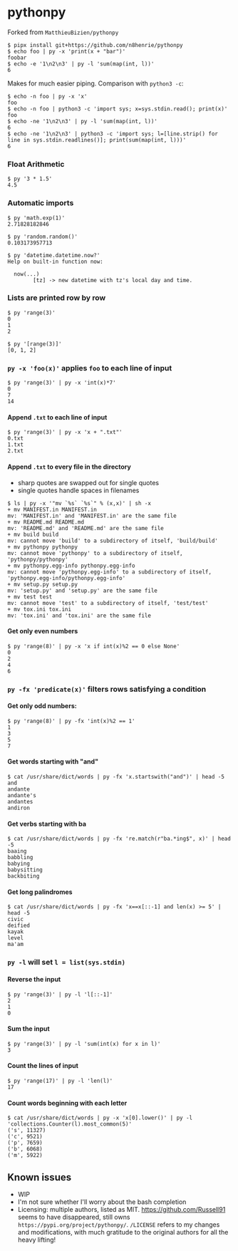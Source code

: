 # pythonpy

Forked from `MatthieuBizien/pythonpy`

```console
$ pipx install git+https://github.com/n8henrie/pythonpy
$ echo foo | py -x 'print(x + "bar")'
foobar
$ echo -e '1\n2\n3' | py -l 'sum(map(int, l))'
6
```

Makes for much easier piping. Comparison with `python3 -c`:

```console
$ echo -n foo | py -x 'x'
foo
$ echo -n foo | python3 -c 'import sys; x=sys.stdin.read(); print(x)'
foo
$ echo -ne '1\n2\n3' | py -l 'sum(map(int, l))'
6
$ echo -ne '1\n2\n3' | python3 -c 'import sys; l=[line.strip() for line in sys.stdin.readlines()]; print(sum(map(int, l)))'
6
```

### Float Arithmetic

```console
$ py '3 * 1.5'
4.5
```

### Automatic imports

```console
$ py 'math.exp(1)'
2.71828182846

$ py 'random.random()'
0.103173957713

$ py 'datetime.datetime.now?'
Help on built-in function now:

  now(...)
        [tz] -> new datetime with tz's local day and time.
```

### Lists are printed row by row

```console
$ py 'range(3)'
0
1
2

$ py '[range(3)]'
[0, 1, 2]
```

### `py -x 'foo(x)'` applies `foo` to each line of input

```console
$ py 'range(3)' | py -x 'int(x)*7'
0
7
14
```

#### Append `.txt` to each line of input

```console
$ py 'range(3)' | py -x 'x + ".txt"'
0.txt
1.txt
2.txt
```

#### Append `.txt` to every file in the directory

- sharp quotes are swapped out for single quotes
- single quotes handle spaces in filenames

```console
$ ls | py -x '"mv `%s` `%s`" % (x,x)' | sh -x
+ mv MANIFEST.in MANIFEST.in
mv: 'MANIFEST.in' and 'MANIFEST.in' are the same file
+ mv README.md README.md
mv: 'README.md' and 'README.md' are the same file
+ mv build build
mv: cannot move 'build' to a subdirectory of itself, 'build/build'
+ mv pythonpy pythonpy
mv: cannot move 'pythonpy' to a subdirectory of itself, 'pythonpy/pythonpy'
+ mv pythonpy.egg-info pythonpy.egg-info
mv: cannot move 'pythonpy.egg-info' to a subdirectory of itself, 'pythonpy.egg-info/pythonpy.egg-info'
+ mv setup.py setup.py
mv: 'setup.py' and 'setup.py' are the same file
+ mv test test
mv: cannot move 'test' to a subdirectory of itself, 'test/test'
+ mv tox.ini tox.ini
mv: 'tox.ini' and 'tox.ini' are the same file
```

#### Get only even numbers

```console
$ py 'range(8)' | py -x 'x if int(x)%2 == 0 else None'
0
2
4
6
```

### `py -fx 'predicate(x)'` filters rows satisfying a condition

#### Get only odd numbers:

```console
$ py 'range(8)' | py -fx 'int(x)%2 == 1'
1
3
5
7
```

#### Get words starting with "and"

```console
$ cat /usr/share/dict/words | py -fx 'x.startswith("and")' | head -5
and
andante
andante's
andantes
andiron
```

#### Get verbs starting with ba

```console
$ cat /usr/share/dict/words | py -fx 're.match(r"ba.*ing$", x)' | head -5
baaing
babbling
babying
babysitting
backbiting
```

#### Get long palindromes

```console
$ cat /usr/share/dict/words | py -fx 'x==x[::-1] and len(x) >= 5' | head -5
civic
deified
kayak
level
ma'am
```

### `py -l` will set `l = list(sys.stdin)`

#### Reverse the input

```console
$ py 'range(3)' | py -l 'l[::-1]'
2
1
0
```

#### Sum the input

```console
$ py 'range(3)' | py -l 'sum(int(x) for x in l)'
3
```

#### Count the lines of input

```console
$ py 'range(17)' | py -l 'len(l)'
17
```

#### Count words beginning with each letter

```console
$ cat /usr/share/dict/words | py -x 'x[0].lower()' | py -l 'collections.Counter(l).most_common(5)'
('s', 11327)
('c', 9521)
('p', 7659)
('b', 6068)
('m', 5922)
```

## Known issues

- WIP
- I'm not sure whether I'll worry about the bash completion
- Licensing: multiple authors, listed as MIT. <https://github.com/Russell91>
  seems to have disappeared, still owns `https://pypi.org/project/pythonpy/`.
  `/LICENSE` refers to my changes and modifications, with much gratitude to the
  original authors for all the heavy lifting!

